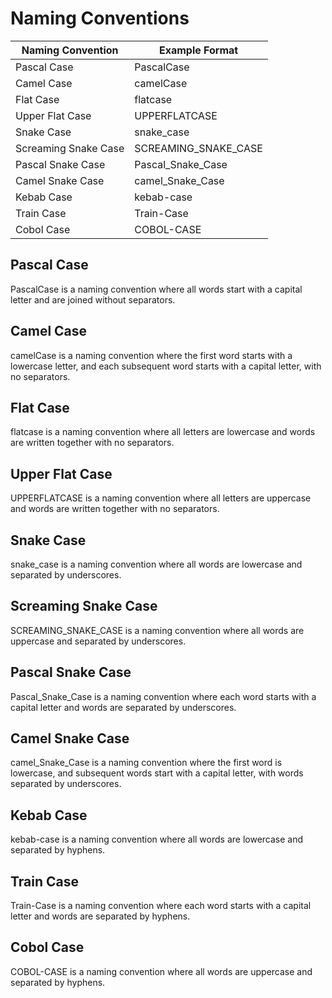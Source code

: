 # Naming Conventions

| Naming Convention    | Example Format       |
| -----------------    | --------------       |
| Pascal Case          | PascalCase           |
| Camel Case           | camelCase            |
| Flat Case            | flatcase             |
| Upper Flat Case      | UPPERFLATCASE        |
| Snake Case           | snake_case           |
| Screaming Snake Case | SCREAMING_SNAKE_CASE |
| Pascal Snake Case    | Pascal_Snake_Case    |
| Camel Snake Case     | camel_Snake_Case     |
| Kebab Case           | kebab-case           |
| Train Case           | Train-Case           |
| Cobol Case           | COBOL-CASE           |


## Pascal Case

PascalCase is a naming convention where all words start with a capital letter
and are joined without separators.

## Camel Case

camelCase is a naming convention where the first word starts with a lowercase
letter, and each subsequent word starts with a capital letter, with no
separators.

## Flat Case

flatcase is a naming convention where all letters are lowercase and words are
written together with no separators.

## Upper Flat Case

UPPERFLATCASE is a naming convention where all letters are uppercase and words
are written together with no separators.

## Snake Case

snake_case is a naming convention where all words are lowercase and separated
by underscores.

## Screaming Snake Case

SCREAMING_SNAKE_CASE is a naming convention where all words are uppercase and
separated by underscores.

## Pascal Snake Case

Pascal_Snake_Case is a naming convention where each word starts with a capital
letter and words are separated by underscores.

## Camel Snake Case

camel_Snake_Case is a naming convention where the first word is lowercase, and
subsequent words start with a capital letter, with words separated by
underscores.

## Kebab Case

kebab-case is a naming convention where all words are lowercase and separated
by hyphens.

## Train Case

Train-Case is a naming convention where each word starts with a capital letter
and words are separated by hyphens.

## Cobol Case

COBOL-CASE is a naming convention where all words are uppercase and separated
by hyphens.
